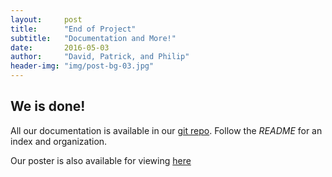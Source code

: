 ```yaml
---
layout:     post
title:      "End of Project"
subtitle:   "Documentation and More!"
date:       2016-05-03
author:     "David, Patrick, and Philip"
header-img: "img/post-bg-03.jpg"
---
```



## We is done!

All our documentation is available in our [git repo](https://github.com/neuralolin/DataScience16FinalProject). Follow the *README* for an index and organization.


Our poster is also available for viewing [here](https://github.com/neuralolin/DataScience16FinalProject/blob/gh-pages/HowToNNPoster.pdf)